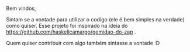 Bem vindos, 

Sintam se a vontade para utilizar o codigo (ele é bem simples na verdade) como quiser.
Esse projeto foi inspirado na ideia do https://github.com/haskellcamargo/gemidao-do-zap .

Quem quiser contribuir com algo também sintasse a vontade :D
